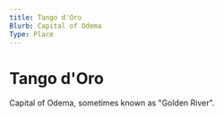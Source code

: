 ```yaml
---
title: Tango d'Oro
Blurb: Capital of Odema
Type: Place
---
```

# Tango d'Oro

Capital of Odema, sometimes known as "Golden River". 
